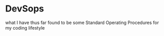 # DevSops
what I have thus far found to be some Standard Operating Procedures for my coding lifestyle
